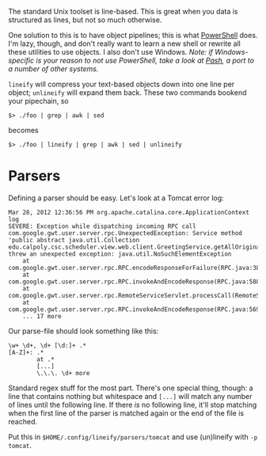 The standard Unix toolset is line-based.  This is great when you data is
structured as lines, but not so much otherwise.

One solution to this is to have object pipelines; this is what [PowerShell]
does.  I'm lazy, though, and don't really want to learn a new shell or rewrite
all these utilities to use objects.  I also don't use Windows.  *Note: if
Windows-specific is your reason to not use PowerShell, take a look at [Pash], a
port to a number of other systems.*

[PowerShell]: http://en.wikipedia.org/wiki/Powershell
[Pash]: http://pash.sourceforge.net/

`lineify` will compress your text-based objects down into one line per object;
`unlineify` will expand them back.  These two commands bookend your pipechain,
so

    $> ./foo | grep | awk | sed

becomes

    $> ./foo | lineify | grep | awk | sed | unlineify

# Parsers

Defining a parser should be easy.  Let's look at a Tomcat error log:

	Mar 28, 2012 12:36:56 PM org.apache.catalina.core.ApplicationContext log
	SEVERE: Exception while dispatching incoming RPC call
	com.google.gwt.user.server.rpc.UnexpectedException: Service method 'public abstract java.util.Collection edu.calpoly.csc.scheduler.view.web.client.GreetingService.getAllOriginalDocuments()' threw an unexpected exception: java.util.NoSuchElementException
		at com.google.gwt.user.server.rpc.RPC.encodeResponseForFailure(RPC.java:385)
		at com.google.gwt.user.server.rpc.RPC.invokeAndEncodeResponse(RPC.java:588)
		at com.google.gwt.user.server.rpc.RemoteServiceServlet.processCall(RemoteServiceServlet.java:208)
		at com.google.gwt.user.server.rpc.RPC.invokeAndEncodeResponse(RPC.java:569)
		... 17 more

Our parse-file should look something like this:

	\w+ \d+, \d+ [\d:]+ .*
	[A-Z]+: .*
	        at .*
	        [...]
	        \.\.\. \d+ more

Standard regex stuff for the most part.  There's one special thing, though: a
line that contains nothing but whitespace and `[...]` will match any number of
lines until the following line.  If there *is* no following line, it'll stop
matching when the first line of the parser is matched again or the end of the
file is reached.

Put this in `$HOME/.config/lineify/parsers/tomcat` and use (un)lineify with `-p
tomcat`.

